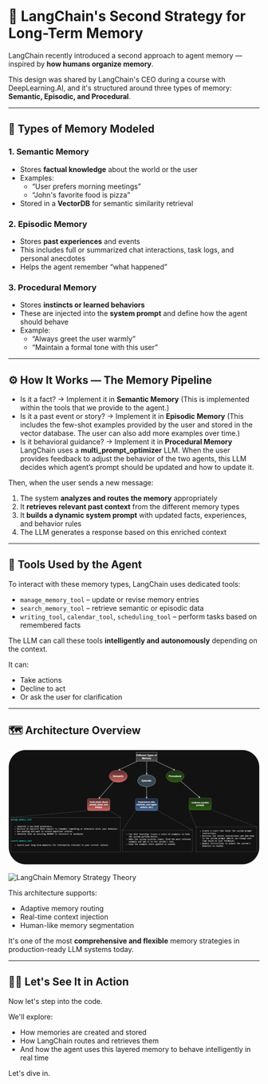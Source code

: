 # 🧠 LangChain's Second Strategy for Long-Term Memory

LangChain recently introduced a second approach to agent memory — inspired by **how humans organize memory**.

This design was shared by LangChain's CEO during a course with DeepLearning.AI, and it's structured around three types of memory:  
**Semantic, Episodic, and Procedural**.

---

## 🧩 Types of Memory Modeled

### 1. Semantic Memory
- Stores **factual knowledge** about the world or the user  
- Examples:
  - “User prefers morning meetings”
  - “John's favorite food is pizza”
- Stored in a **VectorDB** for semantic similarity retrieval

### 2. Episodic Memory
- Stores **past experiences** and events  
- This includes full or summarized chat interactions, task logs, and personal anecdotes  
- Helps the agent remember “what happened”

### 3. Procedural Memory
- Stores **instincts or learned behaviors**  
- These are injected into the **system prompt** and define how the agent should behave  
- Example:
  - “Always greet the user warmly”
  - “Maintain a formal tone with this user”

---

## ⚙️ How It Works — The Memory Pipeline


- Is it a fact? → Implement it in **Semantic Memory** (This is implemented within the tools that we provide to the agent.)
- Is it a past event or story? → Implement it in **Episodic Memory** (This includes the few-shot examples provided by the user and stored in the vector database. The user can also add more examples over time.)
- Is it behavioral guidance? → Implement it in **Procedural Memory**
LangChain uses a **multi_prompt_optimizer** LLM. When the user provides feedback to adjust the behavior of the two agents, this LLM decides which agent’s prompt should be updated and how to update it.



Then, when the user sends a new message:
1. The system **analyzes and routes the memory** appropriately
2. It **retrieves relevant past context** from the different memory types
3. It **builds a dynamic system prompt** with updated facts, experiences, and behavior rules
4. The LLM generates a response based on this enriched context

---

## 🔧 Tools Used by the Agent

To interact with these memory types, LangChain uses dedicated tools:

- `manage_memory_tool` – update or revise memory entries  
- `search_memory_tool` – retrieve semantic or episodic data  
- `writing_tool`, `calendar_tool`, `scheduling_tool` – perform tasks based on remembered facts  

The LLM can call these tools **intelligently and autonomously** depending on the context.

It can:
- Take actions
- Decline to act
- Or ask the user for clarification

---

## 🗺️ Architecture Overview

![LangChain Memory Strategy Schema](../images/langgraph_course_theory.png)

![LangChain Memory Strategy Theory](../images/langgraph_2_schema.png)

This architecture supports:
- Adaptive memory routing
- Real-time context injection
- Human-like memory segmentation

It's one of the most **comprehensive and flexible** memory strategies in production-ready LLM systems today.

---

## 👨‍🏫 Let's See It in Action

Now let's step into the code.

We'll explore:
- How memories are created and stored
- How LangChain routes and retrieves them
- And how the agent uses this layered memory to behave intelligently in real time

Let's dive in.
